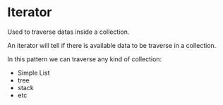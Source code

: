 # Iterator

Used to traverse datas inside a collection.

An iterator will tell if there is available data to be traverse in a collection.

In this pattern we can traverse any kind of collection:
- Simple List
- tree
- stack
- etc
